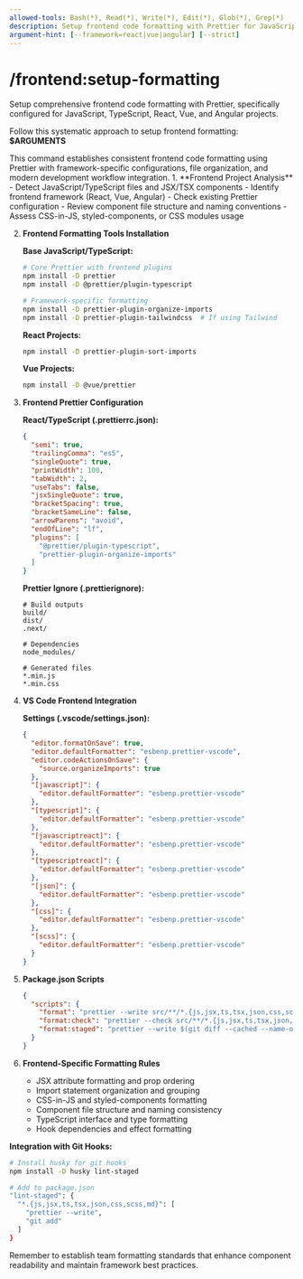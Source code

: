 ```yaml
---
allowed-tools: Bash(*), Read(*), Write(*), Edit(*), Glob(*), Grep(*)
description: Setup frontend code formatting with Prettier for JavaScript, TypeScript, and framework files
argument-hint: [--framework=react|vue|angular] [--strict]
---
```


# /frontend:setup-formatting

<instructions>
Setup comprehensive frontend code formatting with Prettier, specifically configured for JavaScript, TypeScript, React, Vue, and Angular projects.

Follow this systematic approach to setup frontend formatting: **$ARGUMENTS**
</instructions>

<context>
This command establishes consistent frontend code formatting using Prettier with framework-specific configurations, file organization, and modern development workflow integration.
</context>

<process>
1. **Frontend Project Analysis**
   - Detect JavaScript/TypeScript files and JSX/TSX components
   - Identify frontend framework (React, Vue, Angular)
   - Check existing Prettier configuration
   - Review component file structure and naming conventions
   - Assess CSS-in-JS, styled-components, or CSS modules usage

2. **Frontend Formatting Tools Installation**

   **Base JavaScript/TypeScript:**

   ```bash
   # Core Prettier with frontend plugins
   npm install -D prettier
   npm install -D @prettier/plugin-typescript

   # Framework-specific formatting
   npm install -D prettier-plugin-organize-imports
   npm install -D prettier-plugin-tailwindcss  # If using Tailwind
   ```

   **React Projects:**

   ```bash
   npm install -D prettier-plugin-sort-imports
   ```

   **Vue Projects:**

   ```bash
   npm install -D @vue/prettier
   ```

3. **Frontend Prettier Configuration**

   **React/TypeScript (.prettierrc.json):**

   ```json
   {
     "semi": true,
     "trailingComma": "es5",
     "singleQuote": true,
     "printWidth": 100,
     "tabWidth": 2,
     "useTabs": false,
     "jsxSingleQuote": true,
     "bracketSpacing": true,
     "bracketSameLine": false,
     "arrowParens": "avoid",
     "endOfLine": "lf",
     "plugins": [
       "@prettier/plugin-typescript",
       "prettier-plugin-organize-imports"
     ]
   }
   ```

   **Prettier Ignore (.prettierignore):**

   ```
   # Build outputs
   build/
   dist/
   .next/

   # Dependencies
   node_modules/

   # Generated files
   *.min.js
   *.min.css
   ```

4. **VS Code Frontend Integration**

   **Settings (.vscode/settings.json):**

   ```json
   {
     "editor.formatOnSave": true,
     "editor.defaultFormatter": "esbenp.prettier-vscode",
     "editor.codeActionsOnSave": {
       "source.organizeImports": true
     },
     "[javascript]": {
       "editor.defaultFormatter": "esbenp.prettier-vscode"
     },
     "[typescript]": {
       "editor.defaultFormatter": "esbenp.prettier-vscode"
     },
     "[javascriptreact]": {
       "editor.defaultFormatter": "esbenp.prettier-vscode"
     },
     "[typescriptreact]": {
       "editor.defaultFormatter": "esbenp.prettier-vscode"
     },
     "[json]": {
       "editor.defaultFormatter": "esbenp.prettier-vscode"
     },
     "[css]": {
       "editor.defaultFormatter": "esbenp.prettier-vscode"
     },
     "[scss]": {
       "editor.defaultFormatter": "esbenp.prettier-vscode"
     }
   }
   ```

5. **Package.json Scripts**

   ```json
   {
     "scripts": {
       "format": "prettier --write src/**/*.{js,jsx,ts,tsx,json,css,scss,md}",
       "format:check": "prettier --check src/**/*.{js,jsx,ts,tsx,json,css,scss,md}",
       "format:staged": "prettier --write $(git diff --cached --name-only --diff-filter=ACMR | grep -E '\.(js|jsx|ts|tsx|json|css|scss|md)$')"
     }
   }
   ```

6. **Frontend-Specific Formatting Rules**
   - JSX attribute formatting and prop ordering
   - Import statement organization and grouping
   - CSS-in-JS and styled-components formatting
   - Component file structure and naming consistency
   - TypeScript interface and type formatting
   - Hook dependencies and effect formatting

**Integration with Git Hooks:**

```bash
# Install husky for git hooks
npm install -D husky lint-staged

# Add to package.json
"lint-staged": {
  "*.{js,jsx,ts,tsx,json,css,scss,md}": [
    "prettier --write",
    "git add"
  ]
}
```

Remember to establish team formatting standards that enhance component readability and maintain framework best practices.
</process>
